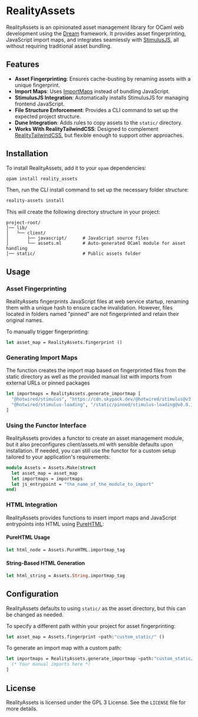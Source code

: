 # RealityAssets

RealityAssets is an opinionated asset management library for OCaml web development using the [Dream](https://github.com/aantron/dream) framework. It provides asset fingerprinting, JavaScript import maps, and integrates seamlessly with [StimulusJS](https://stimulus.hotwired.dev/), all without requiring traditional asset bundling.

## Features

- **Asset Fingerprinting**: Ensures cache-busting by renaming assets with a unique fingerprint.
- **Import Maps**: Uses [ImportMaps](https://developer.mozilla.org/en-US/docs/Web/HTML/Element/script/type/importmap) instead of bundling JavaScript.
- **StimulusJS Integration**: Automatically installs StimulusJS for managing frontend JavaScript.
- **File Structure Enforcement**: Provides a CLI command to set up the expected project structure.
- **Dune Integration**: Adds rules to copy assets to the `static/` directory.
- **Works With RealityTailwindCSS**: Designed to complement [RealityTailwindCSS](https://github.com/Lomig/reality_tailwindcss), but flexible enough to support other approaches.

## Installation

To install RealityAssets, add it to your `opam` dependencies:

```sh
opam install reality_assets
```

Then, run the CLI install command to set up the necessary folder structure:

```sh
reality-assets install
```

This will create the following directory structure in your project:

```
project-root/
│── lib/
│   └── client/
│       ├── javascript/      # JavaScript source files
│       └── assets.ml        # Auto-generated OCaml module for asset handling
│── static/                  # Public assets folder
```

## Usage

### Asset Fingerprinting

RealityAssets fingerprints JavaScript files at web service startup, renaming them with a unique hash to ensure cache invalidation. However, files located in folders named "pinned" are not fingerprinted and retain their original names.

To manually trigger fingerprinting:

```ocaml
let asset_map = RealityAssets.fingerprint ()
```

### Generating Import Maps

The function creates the import map based on fingerprinted files from the static directory as well as the provided manual list with imports from external URLs or pinned packages

```ocaml
let importmaps = RealityAssets.generate_importmap [
  "@hotwired/stimulus", "https://cdn.skypack.dev/@hotwired/stimulus@v3.2.2";
  "@hotwired/stimulus-loading", "/static/pinned/stimulus-loading@v0.0.1.js"
]
```

### Using the Functor Interface

RealityAssets provides a functor to create an asset management module, but it also preconfigures client/assets.ml with sensible defaults upon installation. If needed, you can still use the functor for a custom setup tailored to your application's requirements:

```ocaml
module Assets = Assets.Make(struct
  let asset_map = asset_map
  let importmaps = importmaps
  let js_entrypoint = "the_name_of_the_module_to_import"
end)
```

### HTML Integration

RealityAssets provides functions to insert import maps and JavaScript entrypoints into HTML using [PureHTML](https://github.com/yourrepo/purehtml):

#### PureHTML Usage

```ocaml
let html_node = Assets.PureHTML.importmap_tag
```

#### String-Based HTML Generation

```ocaml
let html_string = Assets.String.importmap_tag
```

## Configuration

RealityAssets defaults to using `static/` as the asset directory, but this can be changed as needed.

To specify a different path within your project for asset fingerprinting:

```ocaml
let asset_map = Assets.fingerprint ~path:"custom_static/" ()
```

To generate an import map with a custom path:

```ocaml
let importmaps = RealityAssets.generate_importmap ~path:"custom_static/" [
  (* Your manual imports here *)
]
```

## License

RealityAssets is licensed under the GPL 3 License. See the `LICENSE` file for more details.

